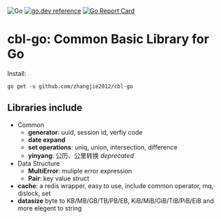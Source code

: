 ![Go](https://github.com/zhangjie2012/cbl-go/workflows/Go/badge.svg)
[![go.dev reference](https://img.shields.io/badge/go.dev-reference-007d9c?logo=go&logoColor=white&style=flat-square)](https://pkg.go.dev/github.com/zhangjie2012/cbl-go)
[![Go Report Card](https://goreportcard.com/badge/github.com/zhangjie2012/cbl-go)](https://goreportcard.com/report/github.com/zhangjie2012/cbl-go)

# cbl-go: Common Basic Library for Go

Install:

``` shell
go get -u github.com/zhangjie2012/cbl-go
```

## Libraries include

- Common
  + **generator**: uuid, session id, verfiy code
  + **date expand**
  + **set operations**: uniq, union, intersection, difference
  + **yinyang**: 公历、公里转换 _deprecated_
- Data Structure
  + **MultiError**: muliple error expression
  + **Pair**: key value struct
- **cache**: a redis wrapper, easy to use, include common operator, mq, dislock, set
- **datasize** byte to KB/MB/GB/TB/PB/EB, KiB/MiB/GiB/TiB/PiB/EiB and more elegent to string
